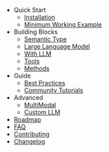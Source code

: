 <!-- markdownlint-disable first-line-h1 -->

- Quick Start
    - [Installation](installation.md)
    - [Minimum Working Example](minimum-example.md)
- Building Blocks
    - [Semantic Type](semantic-type-system.md)
    - [Large Language Model](large-language-model.md)
    - [With LLM](function-enhancement.md)
    - [Tools](tools.md)
    - [Methods](methods.md)
- Guide
    - [Best Practices](best-practices.md)
    - [Community Tutorials](community-tutorials.md)
- Advanced
    - [MultiModal](multimodal.md)
    - [Custom LLM](custom-llm.md)
- [Roadmap](roadmap.md)
- [FAQ](faq.md)
- [Contributing](contributing.md)
- [Changelog](changelog.md)
